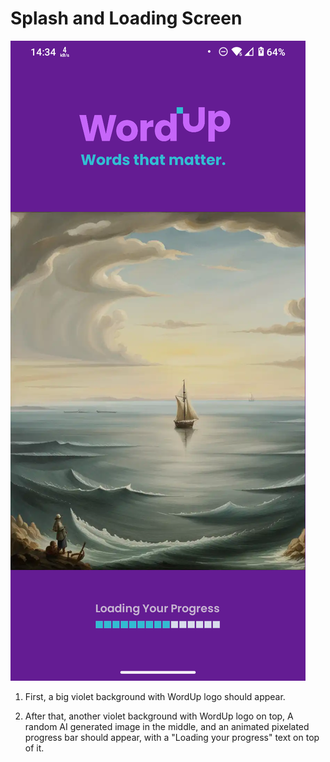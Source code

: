 # Splash and Loading Screen

![Splash](docs/_media/Onboarding/Splash.png)

1. First, a big violet background with WordUp logo should appear.

2. After that, another violet background with WordUp logo on top, A random AI generated image in the middle, and an animated pixelated progress bar should appear, with a "Loading your progress" text on top of it.